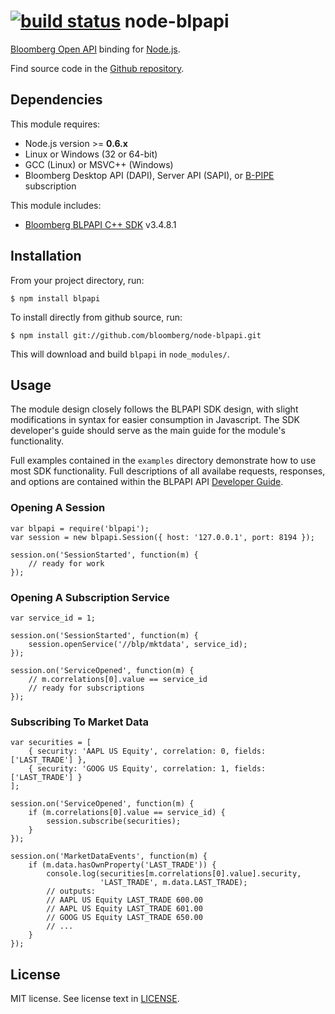 [![build status](https://secure.travis-ci.org/bloomberg/node-blpapi.png)](http://travis-ci.org/bloomberg/node-blpapi)
node-blpapi
===========

[Bloomberg Open API] binding for [Node.js].

Find source code in the [Github repository].

[Bloomberg Open API]: http://openbloomberg.com/open-api
[Node.js]: http://nodejs.org
[Github repository]: https://github.com/bloomberg/node-blpapi

Dependencies
------------

This module requires:

+ Node.js version >= **0.6.x**
+ Linux or Windows (32 or 64-bit)
+ GCC (Linux) or MSVC++ (Windows)
+ Bloomberg Desktop API (DAPI), Server API (SAPI), or [B-PIPE] subscription

This module includes:

+ [Bloomberg BLPAPI C++ SDK] v3.4.8.1

[Bloomberg BLPAPI C++ SDK]: http://openbloomberg.com/open-api
[B-PIPE]: http://www.bloomberg.com/enterprise/enterprise_products/data_optimization/data_feeds

Installation
------------

From your project directory, run:

```
$ npm install blpapi
```

To install directly from github source, run:

```
$ npm install git://github.com/bloomberg/node-blpapi.git
```

This will download and build `blpapi` in `node_modules/`.

Usage
-----

The module design closely follows the BLPAPI SDK design, with slight
modifications in syntax for easier consumption in Javascript.  The SDK
developer's guide should serve as the main guide for the module's
functionality.

Full examples contained in the `examples` directory demonstrate how to
use most SDK functionality.  Full descriptions of all availabe requests,
responses, and options are contained within the BLPAPI API
[Developer Guide](http://www.openbloomberg.com/files/2012/03/blpapi-developers-guide.pdf).


### Opening A Session ###

    var blpapi = require('blpapi');
    var session = new blpapi.Session({ host: '127.0.0.1', port: 8194 });

    session.on('SessionStarted', function(m) {
        // ready for work
    });

### Opening A Subscription Service ###

    var service_id = 1;

    session.on('SessionStarted', function(m) {
        session.openService('//blp/mktdata', service_id);
    });

    session.on('ServiceOpened', function(m) {
        // m.correlations[0].value == service_id
        // ready for subscriptions
    });

### Subscribing To Market Data ###

    var securities = [
        { security: 'AAPL US Equity', correlation: 0, fields: ['LAST_TRADE'] },
        { security: 'GOOG US Equity', correlation: 1, fields: ['LAST_TRADE'] }
    ];

    session.on('ServiceOpened', function(m) {
        if (m.correlations[0].value == service_id) {
            session.subscribe(securities);
        }
    });

    session.on('MarketDataEvents', function(m) {
        if (m.data.hasOwnProperty('LAST_TRADE')) {
            console.log(securities[m.correlations[0].value].security,
                        'LAST_TRADE', m.data.LAST_TRADE);
            // outputs:
            // AAPL US Equity LAST_TRADE 600.00
            // AAPL US Equity LAST_TRADE 601.00
            // GOOG US Equity LAST_TRADE 650.00
            // ...
        }
    });

License
-------

MIT license. See license text in [LICENSE](https://github.com/bloomberg/node-blpapi/blob/master/LICENSE).

